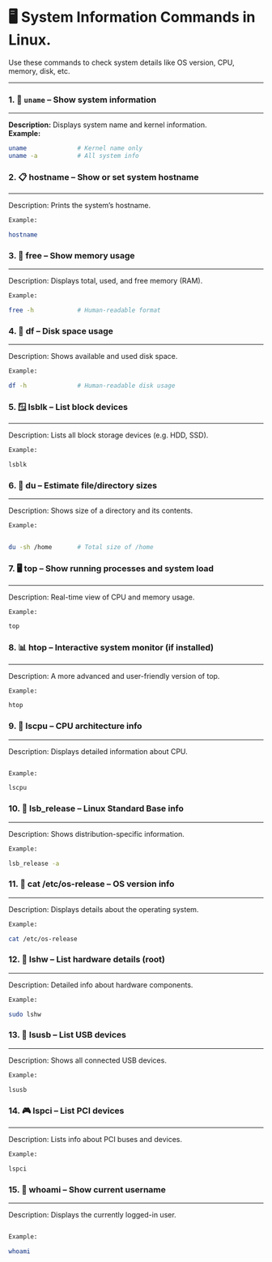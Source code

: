 
# 🖥️ System Information Commands in Linux.

Use these commands to check system details like OS version, CPU, memory, disk, etc.

---

### 1. 🧾 `uname` – Show system information  
___
**Description:** Displays system name and kernel information.  
**Example:**  
```bash
uname              # Kernel name only
uname -a           # All system info


```

### 2. 📋 hostname – Show or set system hostname
___
Description: Prints the system’s hostname.

```bash
Example:

hostname
```

### 3. 🧠 free – Show memory usage
___
Description: Displays total, used, and free memory (RAM).

```bash
Example:

free -h            # Human-readable format

```

### 4. 💽 df – Disk space usage
___
Description: Shows available and used disk space.
```bash
Example:

df -h              # Human-readable disk usage

```

### 5. 🪟 lsblk – List block devices
___
Description: Lists all block storage devices (e.g. HDD, SSD).
```bash
Example:

lsblk

```

### 6. 💾 du – Estimate file/directory sizes
___
Description: Shows size of a directory and its contents.

```bash
Example:


du -sh /home       # Total size of /home

```

### 7. 🖥️ top – Show running processes and system load
___
Description: Real-time view of CPU and memory usage.
```bash
Example:

top

```

### 8. 📊 htop – Interactive system monitor (if installed)
___
Description: A more advanced and user-friendly version of top.

```bash
Example:

htop

```

### 9. 🧮 lscpu – CPU architecture info
___
Description: Displays detailed information about CPU.
```bash

Example:

lscpu

```

### 10. 🧰 lsb_release – Linux Standard Base info
___
Description: Shows distribution-specific information.

```bash
Example:

lsb_release -a

```

### 11. 📄 cat /etc/os-release – OS version info
___
Description: Displays details about the operating system.

```bash
Example:

cat /etc/os-release

```

### 12. 🧩 lshw – List hardware details (root)
___
Description: Detailed info about hardware components.

```bash
Example:

sudo lshw


```

### 13. 🔌 lsusb – List USB devices
___
Description: Shows all connected USB devices.

```bash
Example:

lsusb

```

### 14. 🎮 lspci – List PCI devices
___
Description: Lists info about PCI buses and devices.

```bash
Example:

lspci
```

### 15. 🔎 whoami – Show current username
___
Description: Displays the currently logged-in user.
```bash

Example:

whoami
```
